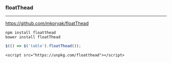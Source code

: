 ### floatThead
---
https://github.com/mkoryak/floatThead

```
npm install floatthead
bower install floatThead
```

```js
$(() => $('table').floatThead());
```

```
<script src="https://unpkg.com/floatthead"></script>
```

